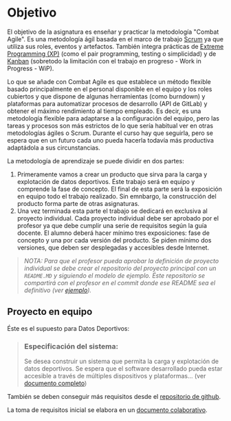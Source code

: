 # Objetivo

El objetivo de la asignatura es enseñar y practicar la metodología "Combat Agile". Es una metodología ágil basada en el marco de trabajo [Scrum](https://www.scrum.org/resources/what-is-scrum) ya que utiliza sus roles, eventos y artefactos. También integra prácticas de [Extreme Programming (XP)](http://www.extremeprogramming.org/) (como el pair programming, testing o simplicidad) y de [Kanban](https://resources.kanban.university/kanban-guide/) (sobretodo la limitación con el trabajo en progreso - Work in Progress - WiP).

Lo que se añade con Combat Agile es que establece un método flexible basado principalmente en el personal disponible en el equipo y los roles cubiertos y que dispone de algunas herramientas (como burndown) y plataformas para automatizar procesos de desarrollo (API de GitLab) y obtener el máximo rendimiento al tiempo empleado. Es decir, es una metodología flexible para adaptarse a la configuración del equipo, pero las tareas y procesos son más estrictos de lo que sería habitual ver en otras metodologías ágiles o Scrum. Durante el curso hay que seguirla, pero se espera que en un futuro cada uno pueda hacerla todavía más productiva adaptádola a sus circunstancias.

La metodología de aprendizaje se puede dividir en dos partes:

1. Primeramente vamos a crear un producto que sirva para la carga y explotación de datos deportivos. Éste trabajo será en equipo y comprende la fase de concepto. El final de esta parte será la exposición en equipo todo el trabajo realizado. Sin emnbargo, la construcción del producto forma parte de otras asignaturas.
1. Una vez terminada esta parte el trabajo se dedicará en exclusiva al proyecto individual. Cada proyecto individual debe ser aprobado por el profesor ya que debe cumplir una serie de requisitos según la guía docente. El alumno deberá hacer mínimo tres exposiciones: fase de concepto y una por cada versión del producto. Se piden mínimo dos versiones, que deben ser desplegadas y accesibles desde Internet.
> _NOTA: Para que el profesor pueda aprobar la definición de proyecto individual se debe crear el repositorio del proyecto principal con un `README.MD` y siguiendo el modelo de ejemplo. Éste repositorio se compartirá con el profesor en el commit donde ese README sea el definitivo (ver [ejemplo](https://git.institutomilitar.com/Awes0meM4n/proyecto-individual-datos-deportivos/-/commit/45011bea37e5eb8304ba4b39daa28550395de3f2))._

## Proyecto en equipo

Éste es el supuesto para Datos Deportivos:

> ### Especificación del sistema:  
> Se desea construir un sistema que permita la carga y explotación de datos deportivos. Se espera que el software desarrollado pueda estar accesible a través de múltiples dispositivos y plataformas... (ver [documento completo](https://16khs695mehu6grk1ykq.institutomilitar.com/Requisitos%20Datos%20Deportivos.docx))

También se deben conseguir más requisitos desde el [repositorio de github](https://github.com/DptoSIC/DatosDeportivos).

La toma de requisitos inicial se elabora en un [documento colaborativo](https://dim.institutomilitar.com/shared/9P92PaLz6AhzyvDEjlSGKhXVrD436hBXIbI1dcSB2Fh).
